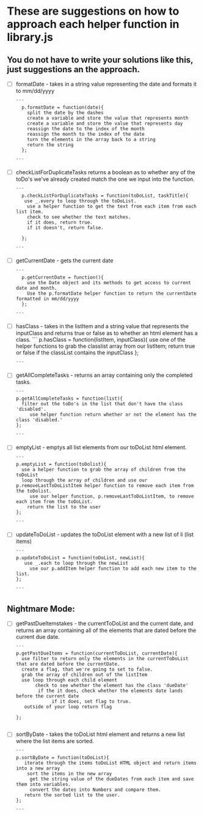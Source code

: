 # These are suggestions on how to approach each helper function in library.js

## You do not have to write your solutions like this, just suggestions an the approach.


* [ ] formatDate - takes in a string value representing the date and formats it to mm/dd/yyyy

      ```
        p.formatDate = function(date){
          split the date by the dashes
          create a variable and store the value that represents month
          create a variable and store the value that represents day
          reassign the date to the index of the month
          reassign the month to the index of the date
          turn the elements in the array back to a string
          return the string
        };

      ```

* [ ] checkListForDuplicateTasks returns a boolean as to whether any of the toDo's we've already created match the one we input into the function.

      ```
        p.checkListForDuplicateTasks = function(toDoList, taskTitle){
         use _.every to loop through the toDoList.
          use a helper function to get the text from each item from each list item.
          check to see whether the text matches.
          if it does, return true.
          if it doesn't, return false.
          
        };

      ```
* [ ] getCurrentDate - gets the current date

      ```
        p.getCurrentDate = function(){
          use the Date object and its methods to get access to current date and month.
          Use the p.formatDate helper function to return the currentDate formatted in mm/dd/yyyy
        };

      ```
* [ ] hasClass - takes in the listItem and a string value that represents the inputClass and returns true or false as to whether an html element has a class.
      ```
      p.hasClass = function(listItem, inputClass){
        use one of the helper functions to grab the classlist array from our listItem;
        return true or false if the classList contains the inputClass
      };

      ```

* [ ] getAllCompleteTasks - returns an array containing only the completed tasks.

      ```
      p.getAllCompleteTasks = function(list){
        filter out the toDo's in the list that don't have the class 'disabled'.
           use helper function return whether or not the element has the class 'disabled.'
      };

      ```

* [ ] emptyList - emptys all list elements from our toDoList html element.

      ```
      p.emptyList = function(toDolist){
        use a helper function to grab the array of children from the toDoList
        loop through the array of children and use our p.removeLastToDoListItem helper function to remove each item from the toDolist.
           use our helper function, p.removeLastToDoListItem, to remove each item from the toDoList.
          return the list to the user
      };

      ```

* [ ] updateToDoList - updates the toDoList element with a new list of li (list items)

      ```
      p.updateToDoList = function(toDoList, newList){
         use _.each to loop through the newList 
           use our p.addItem helper function to add each new item to the list.
      };

      ```

## Nightmare Mode:

  * [ ] getPastDueItemstakes -  the currentToDoList and the current date, and returns an array containing all of the elements that are dated before the current due date.

        ```
        p.getPastDueItems = function(currentToDoList, currentDate){
          use filter to return only the elements in the currentToDoList that are dated before the currentDate.
          create a flag, that we're going to set to false.
          grab the array of children out of the listItem
          use loop through each child element
               check to see whether the element has the class 'dueDate'
                if the it does, check whether the elements date lands before the current date
                     if it does, set flag to true.
           outside of your loop return flag
            
        };

      ```

  * [ ] sortByDate - takes the toDoList html element and returns a new list where the list items are sorted.

        ```
        p.sortByDate = function(toDoList){
           iterate through the items toDoList HTML object and return items into a new array
            sort the items in the new array
             get the string value of the dueDates from each item and save them into variables.
             convert the dates into Numbers and compare them.
           return the sorted list to the user.
        };

        ```

